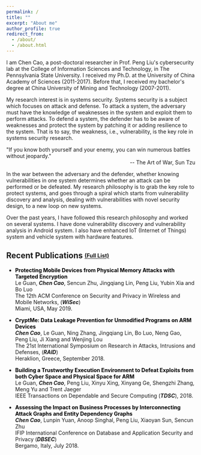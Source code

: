 ```yaml
---
permalink: /
title: ""
excerpt: "About me"
author_profile: true
redirect_from: 
  - /about/
  - /about.html
---
```


I am Chen Cao, a post-doctoral researcher in Prof. Peng Liu's cybersecurity lab at the College of Information Sciences and Technology, in The Pennsylvania State University.
I received my Ph.D. at the University of China Academy of Sciences (2011-2017).
Before that, I received my bachelor's degree at China University of Mining and Technology (2007-2011).

My research interest is in systems security.
Systems security is a subject which focuses on attack and defense.
To attack a system, the adversary must have the knowledge of weaknesses in the system and exploit them to perform attacks.
To defend a system, the defender has to be aware of weaknesses and protect the system by patching it or adding resilience to the system.
That is to say, the weakness, i.e., vulnerability, is the key role in systems security research.

"If you know both yourself and your enemy, you can win numerous battles without jeopardy."<br/>
<span style="float: right"> -- The Art of War, Sun Tzu </span>
<br/>

In the war between the adversary and the defender, whether knowing vulnerabilities in one system determines whether an attack can be performed or be defeated.
My research philosophy is to grab the key role to protect systems, and goes through a spiral which starts from vulnerability discovery and analysis, dealing with vulnerabilities with novel security design, to a new loop on new systems.

Over the past years, I have followed this research philosophy and worked on several systems.
I have done vulnerability discovery and vulnerability analysis in Android system.
I also have enhanced IoT (Internet of Things) system and vehicle system with hardware features.


## Recent Publications <sub><sup>[(Full List)](/publications/)</sup></sub>


* __<span style="color: black">Protecting Mobile Devices from Physical Memory Attacks with Targeted Encryption</span>__<br/>
	Le Guan, __*Chen Cao*__, Sencun Zhu, Jingqiang Lin, Peng Liu, Yubin Xia and Bo Luo<br/>
	The 12th ACM Conference on Security and Privacy in Wireless and Mobile Networks, (__*WiSec*__)<br/>
	Miami, USA, May 2019.

* __<span style="color: black">CryptMe: Data Leakage Prevention for Unmodified Programs on ARM Devices</span>__<br/>
	__*Chen Cao*__, Le Guan, Ning Zhang, Jingqiang Lin, Bo Luo, Neng Gao, Peng Liu, Ji Xiang and Wenjing Lou<br/>
	The 21st International Symposium on Research in Attacks, Intrusions and Defenses, (__*RAID*__)<br/>
	Heraklion, Greece, September 2018.


* __<span style="color: black">Building a Trustworthy Execution Environment to Defeat Exploits from both Cyber Space and Physical Space for ARM</span>__<br/>
	Le Guan, __*Chen Cao*__, Peng Liu, Xinyu Xing, Xinyang Ge, Shengzhi Zhang, Meng Yu and Trent Jaeger<br/>
	IEEE Transactions on Dependable and Secure Computing (__*TDSC*__), 2018.


* __<span style="color: black">Assessing the Impact on Business Processes by Interconnecting Attack Graphs and Entity Dependency Graphs</span>__<br/>
	__*Chen Cao*__, Lunpin Yuan, Anoop Singhal, Peng Liu, Xiaoyan Sun, Sencun Zhu<br/>
	IFIP International Conference on Database and Application Security and Privacy (__*DBSEC*__)<br/>
	Bergamo, Italy, July 2018.


